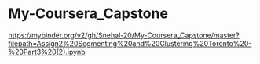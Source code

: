 # My-Coursera_Capstone





https://mybinder.org/v2/gh/Snehal-20/My-Coursera_Capstone/master?filepath=Assign2%20Segmenting%20and%20Clustering%20Toronto%20-%20Part3%20(2).ipynb
